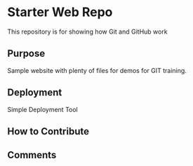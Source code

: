 # Starter Web Repo

This repository is for showing how Git and GitHub work

## Purpose

Sample website with plenty of files for demos for GIT training.

## Deployment

Simple Deployment Tool

## How to Contribute

## Comments
